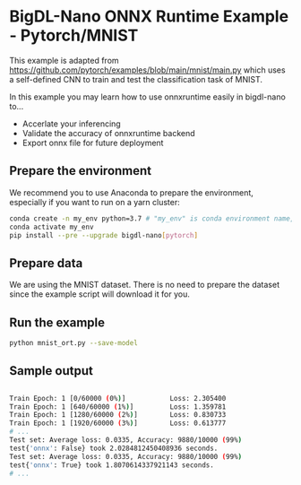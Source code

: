 # BigDL-Nano ONNX Runtime Example - Pytorch/MNIST

This example is adapted from https://github.com/pytorch/examples/blob/main/mnist/main.py which uses a self-defined CNN to train and test the classification task of MNIST.

In this example you may learn how to use onnxruntime easily in bigdl-nano to...

- Accerlate your inferencing
- Validate the accuracy of onnxruntime backend
- Export onnx file for future deployment

## Prepare the environment
We recommend you to use Anaconda to prepare the environment, especially if you want to run on a yarn cluster:
```bash
conda create -n my_env python=3.7 # "my_env" is conda environment name, you can use any name you like.
conda activate my_env
pip install --pre --upgrade bigdl-nano[pytorch]
```

## Prepare data
We are using the MNIST dataset. There is no need to prepare the dataset since the example script will download it for you.

## Run the example
```bash
python mnist_ort.py --save-model
```

## Sample output
## 
```bash
Train Epoch: 1 [0/60000 (0%)]           Loss: 2.305400
Train Epoch: 1 [640/60000 (1%)]         Loss: 1.359781
Train Epoch: 1 [1280/60000 (2%)]        Loss: 0.830733
Train Epoch: 1 [1920/60000 (3%)]        Loss: 0.613777
# ...
Test set: Average loss: 0.0335, Accuracy: 9880/10000 (99%)
test{'onnx': False} took 2.0284812450408936 seconds.
Test set: Average loss: 0.0335, Accuracy: 9880/10000 (99%)
test{'onnx': True} took 1.8070614337921143 seconds.
# ...
```